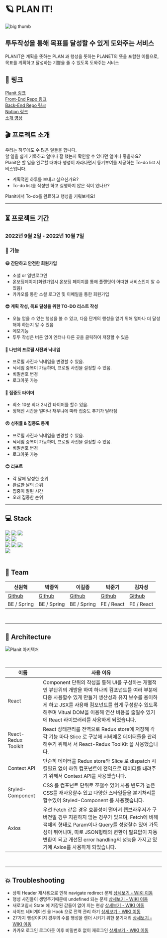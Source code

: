 # 🪐 PLAN IT!

![big thumb](https://user-images.githubusercontent.com/48500149/194043247-2e5d5751-10da-437b-8892-921b19126b2a.png)
<br/>

## 투두작성을 통해 목표를 달성할 수 있게 도와주는 서비스

PLANIT은 계획을 뜻하는 PLAN 과 행성을 뜻하는 PLANET의 뜻을 포함한 이름으로, 목표를 계획하고 달성하는 기쁨을 줄 수 있도록 도와주는 서비스

## 📌 링크

[Planit 링크](https://planit-todo.com)  
[Front-End Repo 링크](https://github.com/hanghae-w8-t4-plan-it/frontend)  
[Back-End Repo 링크](https://github.com/hanghae-w8-t4-plan-it/backend)  
[Notion 링크](https://www.notion.so/4-d8656c9684f5477c917a81a0747e5144)  
[소개 영상](https://www.youtube.com/watch?v=8ikAWRX9HXk)

## 🎬 프로젝트 소개

우리는 하루에도 수 많은 일들을 합니다.<br>
할 일을 쉽게 기록하고 얼마나 잘 했는지 확인할 수 있다면 얼마나 좋을까요?<br>
Planit은 할 일을 완료할 때마다 행성이 자라나면서 동기부여를 제공하는 To-do list 서비스입니다.

- 계획적인 하루를 보내고 싶으신가요?<br>
- To-do list를 작성만 하고 실행하지 않은 적이 있나요?

Planit에서 To-do를 완료하고 행성을 키워보세요!
<hr/>

## ⏳ 프로젝트 기간

### 2022년 9월 2일 - 2022년 10월 7일

### 🚀 기능

#### 😃 간단하고 안전한 회원가입
- 소셜 or 일반로그인
- 온보딩페이지(회원가입시 온보딩 페이지를 통해 플랜잇이 어떠한 서비스인지 알 수 있음)
- 카카오를 통한 소셜 로그인 및 이메일을 통한 회원가입

#### 😎 계획 작성, 목표 달성을 위한 TO-DO 리스트 작성
- 오늘 얻을 수 있는 행성을 볼 수 있고, 다음 단계의 행성을 얻기 위해 얼마나 더 달성해야 하는지 알 수 있음
- 메모기능
- 투두 작성은 버튼 없이 엔터나 다른 곳을 클릭하여 저장할 수 있음

#### 🥹 나만의 프로필 사진과 닉네임
- 프로필 사진과 닉네임을 변경할 수 있음.
- 닉네임 중복이 가능하며, 프로필 사진을 설정할 수 있음.
- 비밀번호 변경  
- 로그아웃 가능

#### 🤩 집중도 타이머
- 최소 10분 최대 2시간 타이머를 할수 있음. 
- 정해진 시간을 얼마나 채우냐에 따라 집중도 추기가 달라짐

#### 😣 성취률 & 집중도 통계
- 프로필 사진과 닉네임을 변경할 수 있음.
- 닉네임 중복이 가능하며, 프로필 사진을 설정할 수 있음.
- 비밀번호 변경  
- 로그아웃 가능

#### 😌 리포트
- 각 달에 달성한 순위 
- 완료한 날의 순위
- 집중이 잘된 시간  
- 오래 집중한 순위

<hr/>

## 💻 Stack
<div>
  <img src="https://img.shields.io/badge/html5-E34F26?style=for-the-badge&logo=html5&logoColor=white">
  <img src="https://img.shields.io/badge/css-1572B6?style=for-the-badge&logo=css3&logoColor=white">
  <img src="https://img.shields.io/badge/javascript-F7DF1E?style=for-the-badge&logo=javascript&logoColor=black">
  <br>     
  <img src="https://img.shields.io/badge/react-61DAFB?style=for-the-badge&logo=react&logoColor=black">
  <img src="https://img.shields.io/badge/styledcomponents-DB7093?style=for-the-badge&logo=styled-components&logoColor=pink">   
  <br>
  <img src="https://img.shields.io/badge/github-181717?style=for-the-badge&logo=github&logoColor=white">   
  <img src="https://img.shields.io/badge/kakao login-FFCD00?style=for-the-badge&logo=kakao&logoColor=black">
  <img src="https://img.shields.io/badge/redux-%23593d88.svg?style=for-the-badge&logo=redux&logoColor=white">
  <br>
  <img src="https://img.shields.io/badge/Visual%20Studio%20Code-0078d7.svg?style=for-the-badge&logo=visual-studio-code&logoColor=white">
  <img src="https://img.shields.io/badge/Axios-5A29E4?style=flat&logo=Axios&logoColor=white"/>
  <br>
</div>

<br/>

## 🧙 Team

| 신원혁                                | 박종익                                   | 이길종                                | 박준기                                | 김자성                                  |
| ------------------------------------- | ---------------------------------------- | ------------------------------------- | ------------------------------------- | --------------------------------------- |
| [Github](https://github.com/god1hyuk) | [Github](https://github.com/ParkJong-ic) | [Github](https://github.com/Jongleee) | [Github](https://github.com/byjgpark) | [Github](https://github.com/jaseongkim) |
| BE / Spring                           | BE / Spring                              | BE / Spring                           | FE / React                            | FE / React                              |

<br/>

<hr/>

## :santa: Architecture

![Planit 아키텍쳐](https://user-images.githubusercontent.com/81502140/193481909-30765c17-2a8e-419c-bcfa-bea8736ebd18.png)

<br/>

| 이름                | 사용 이유                                                                                                                                                                                                                                                                                                     |
| ------------------- | ------------------------------------------------------------------------------------------------------------------------------------------------------------------------------------------------------------------------------------------------------------------------------------------------------------- |
| React               | Component 단위의 작성을 통해 UI를 구성하는 개별적인 뷰단위의 개발을 하여 하나의 컴포넌트를 여러 부분에 다중 사용할수 있게 만들거 생산성과 유지 보수를 용이하게 하고 JSX를 사용해 컴포넌트를 쉽게 구성할수 있도록 해주며 Vitual DOM을 이용해 연산 비용을 줄일수 있기에 React 라이브러리를 사용하게 되었습니다. |
| React-Redux Toolkit | React 상태관리를 전역으로 Redux store에 저장해 각각 기능 마다 Slice 로 구분해 서버에온 데이터들을 관리해주기 위해서 서 React-Redux ToolKit 을 사용했습니다.                                                                                                                                                   |
| Context API         | 단순히 데이터를 Redux store와 Slice 로 dispatch 시킬필요 없이 하위 컴포넌트에 전역으로 데이터를 내려주기 위해서 Context API를 사용했습니다.                                                                                                                                                                   |
| Styled-Component    | CSS 를 컴포넌트 단위로 쪼갤수 있어 사용 빈도가 높은 CSS를 재사용할수 있고 다양한 스타일들을 분기처리를 할수있어 Styled-Component 를 사용했습니다.                                                                                                                                                             |
| Axios               | 우선 Fetch 같은 경우 호환성이 떨어져 웹브라우저가 구버전일 경우 지원하지 않는 경우가 있으며, Fetch에 비해 객체의 형태로 Param이나 Query를 성정할수 있어 가독성이 뛰어나며, 따로 JSON형태의 변환이 필요없이 자동 변환이 되고 개선된 error handling의 성능을 가지고 있기에 Axios를 사용하게 되었습니다.         |

<br/>

<hr/>

## 💥 Troubleshooting

- 상위 Header 재사용으로 인해 navigate redirect 문제 [상세보기 - WIKI 이동](https://github.com/hanghae-w8-t4-plan-it/frontend/wiki/%EC%83%81%EC%9C%84-Header-%EC%9E%AC%EC%82%AC%EC%9A%A9%EC%9C%BC%EB%A1%9C-%EC%9D%B8%ED%95%B4-navigate-redirect-%EB%AC%B8%EC%A0%9C)
- 행성 사진들이 생명주기때문에 undefined 되는 문제 [상세보기 - WIKI 이동](https://github.com/hanghae-w8-t4-plan-it/frontend/wiki/%ED%96%89%EC%84%B1-%EC%82%AC%EC%A7%84%EB%93%A4%EC%9D%B4-%EC%83%9D%EB%AA%85%EC%A3%BC%EA%B8%B0%EB%95%8C%EB%AC%B8%EC%97%90-undefined-%EB%90%98%EB%8A%94-%EB%AC%B8%EC%A0%9C)
- 새로고침시 State 에 저장된 값들이 없어 지는 현상 [상세보기 - WIKI 이동](https://github.com/hanghae-w8-t4-plan-it/frontend/wiki/%EC%83%88%EB%A1%9C%EA%B3%A0%EC%B9%A8%EC%8B%9C-State-%EC%97%90-%EC%A0%80%EC%9E%A5%EB%90%9C-%EA%B0%92%EB%93%A4%EC%9D%B4-%EC%97%86%EC%96%B4-%EC%A7%80%EB%8A%94-%ED%98%84%EC%83%81)
- 사이드 네비게이션 을 Hook 으로 전역 관리 하기 [상세보기 - WIKI 이동](https://github.com/hanghae-w8-t4-plan-it/frontend/wiki/%EC%82%AC%EC%9D%B4%EB%93%9C-%EB%84%A4%EB%B9%84%EA%B2%8C%EC%9D%B4%EC%85%98-%EC%9D%84-Hook-%EC%9C%BC%EB%A1%9C-%EC%A0%84%EC%97%AD-%EA%B4%80%EB%A6%AC-%ED%95%98%EA%B8%B0)
- 27가지 행성이미지 경우의 수를 행성을 렌더 시키기 위한 분기처리 [상세보기 - WIKI 이동](https://github.com/hanghae-w8-t4-plan-it/frontend/wiki/27%EA%B0%80%EC%A7%80-%ED%96%89%EC%84%B1%EB%93%A4%EC%9D%98-%EC%88%98%EB%A5%BC-%ED%96%89%EC%84%B1%EC%9D%84-%EB%A0%8C%EB%8D%94-%EC%8B%9C%ED%82%A4%EA%B8%B0-%EC%9C%84%ED%95%9C-%EB%B6%84%EA%B8%B0%EC%B2%98%EB%A6%AC)
- 카카오 로그인 로그아웃 이후 비밀번호 없이 재로그인 [상세보기 - WIKI 이동](https://github.com/hanghae-w8-t4-plan-it/frontend/wiki/%EC%B9%B4%EC%B9%B4%EC%98%A4-%EB%A1%9C%EA%B7%B8%EC%9D%B8-%EB%A1%9C%EA%B7%B8%EC%95%84%EC%9B%83-%EC%9D%B4%ED%9B%84-%EB%B9%84%EB%B0%80%EB%B2%88%ED%98%B8-%EC%97%86%EC%9D%B4-%EC%9E%AC%EB%A1%9C%EA%B7%B8%EC%9D%B8)

<br/>
